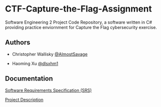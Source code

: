 # CTF-Capture-the-Flag-Assignment

Software Engineering 2 Project Code Repository, a software written in C# providing practice enviornment for Capture the Flag cybersecurity exercise.


## Authors

- Christopher Wallisky [@AlmostSavage](https://github.com/AlmostSavage)

- Haoming Xu [@dlsxhm1](https://github.com/AlmostSavage)
## Documentation

[Software Requirements Specification (SRS)](https://github.com/AlmostSavage/CTF-Capture-the-Flag-Assignment/blob/main/Documents/CTF_SRS.docx)

[Project Description](https://github.com/AlmostSavage/CTF-Capture-the-Flag-Assignment/blob/main/Documents/CTF_Project_Description.docx)
